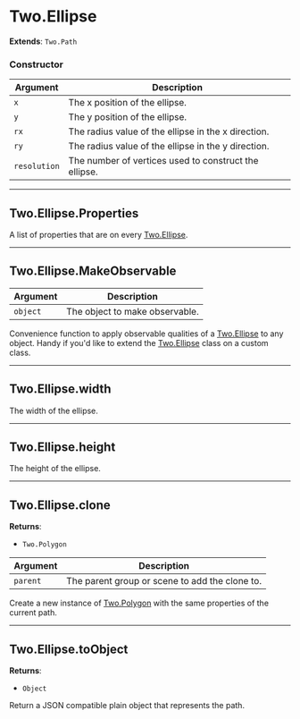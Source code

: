 # Two.Ellipse


__Extends__: `Two.Path`





### Constructor


| Argument | Description |
| ---- | ----------- |
| `x` | The x position of the ellipse. |
| `y` | The y position of the ellipse. |
| `rx` | The radius value of the ellipse in the x direction. |
| `ry` | The radius value of the ellipse in the y direction. |
| `resolution` | The number of vertices used to construct the ellipse. |



---

<div class="static ">

## Two.Ellipse.Properties








A list of properties that are on every [Two.Ellipse](/documentation/ellipse).









</div>



---

<div class="static ">

## Two.Ellipse.MakeObservable










| Argument | Description |
| ---- | ----------- |
| `object` | The object to make observable. |


Convenience function to apply observable qualities of a [Two.Ellipse](/documentation/ellipse) to any object. Handy if you'd like to extend the [Two.Ellipse](/documentation/ellipse) class on a custom class.



</div>



---

<div class="instance ">

## Two.Ellipse.width








The width of the ellipse.









</div>



---

<div class="instance ">

## Two.Ellipse.height








The height of the ellipse.









</div>



---

<div class="instance ">

## Two.Ellipse.clone




__Returns__:



+ `Two.Polygon`











| Argument | Description |
| ---- | ----------- |
| `parent` | The parent group or scene to add the clone to. |


Create a new instance of [Two.Polygon](/documentation/polygon) with the same properties of the current path.



</div>



---

<div class="instance ">

## Two.Ellipse.toObject




__Returns__:



+ `Object`













Return a JSON compatible plain object that represents the path.



</div>


